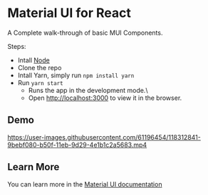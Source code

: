 # Material UI for React
A Complete walk-through of basic MUI Components.

Steps:
* Intall [Node](https://nodejs.org/en/download/)
* Clone the repo
* Intall Yarn, simply run `npm install yarn`
* Run `yarn start`
  * Runs the app in the development mode.\
  * Open [http://localhost:3000](http://localhost:3000) to view it in the browser.

## Demo
https://user-images.githubusercontent.com/61196454/118312841-9bebf080-b50f-11eb-9d29-4e1b1c2a5683.mp4


## Learn More
You can learn more in the [Material UI documentation](https://material-ui.com/)
